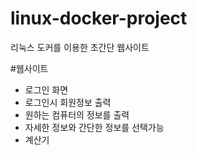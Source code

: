 # linux-docker-project
리눅스 도커를 이용한 초간단 웹사이트

#웹사이트
- 로그인 화면
- 로그인시 회원정보 출력
- 원하는 컴퓨터의 정보를 출력
- 자세한 정보와 간단한 정보를 선택가능
- 계산기
